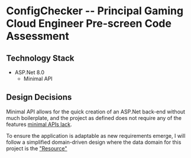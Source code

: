﻿# ConfigChecker -- Principal Gaming Cloud Engineer Pre-screen Code Assessment

## Technology Stack

- ASP.Net 8.0
	- Minimal API


## Design Decisions

Minimal API allows for the quick creation of an ASP.Net back-end without much boilerplate,
and the project as defined does not require any of the features
[minimal APIs lack](https://learn.microsoft.com/en-us/aspnet/core/fundamentals/apis?view=aspnetcore-9.0).

To ensure the application is adaptable as new requirements emerge, I will follow a simplified domain-driven design
where the data domain for this project is the ["Resource"](./Models/Resource.cs)